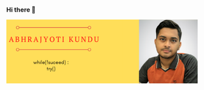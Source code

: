 ### Hi there 👋
[![Header](https://github.com/Abhrajyoti00/Abhrajyoti00/blob/master/Abhrajyoti_banner.png "Abhrajyoti")](https://github.com/Abhrajyoti00/Abhrajyoti00/blob/master/Abhrajyoti_banner.png)
